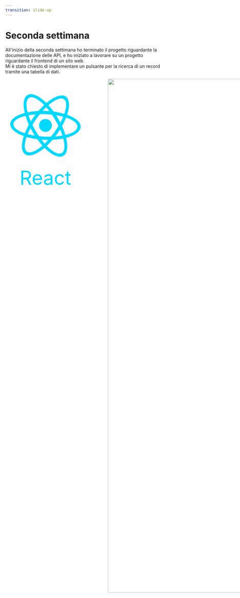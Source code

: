 ```yaml
---
transition: slide-up
---
```


# Seconda settimana

All'inizio della seconda settimana ho terminato il progetto riguardante la documentazione delle API, e ho iniziato a lavorare su un progetto riguardante il frontend di un sito web.<br />
Mi è stato chiesto di implementare un pulsante per la ricerca di un record tramite una tabella di dati.<br />

<div style="display: flex; flex-direction: row; gap: 70px">

<div style="width: 30vh; height: 20vh;" >
<div class="container">
    <span  class="react-logo">
        <span class="nucleo"></span>
    </span>

</div>
    <p class="title">React</p>
</div>
<img 
        style="width: 60vh; height: 40vh;" 
        src="https://cdn.syncfusion.com/content/images/company-logos/Syncfusion_Logo_Image.png"/>
</div>

<style>

  .container{
    width:250px;
    height:250px;
    margin:20px auto 0 auto;

    display:flex;
    align-items: center;
    justify-content: center;
  }

  .react-logo{
    display: inline-block;
    border-radius:50%;
    border:10px solid #00d8ff;

    animation-name:rotate;
    animation-duration: 10s;
    animation-iteration-count: infinite;
    animation-timing-function: linear;

  }

  .react-logo , .react-logo:before , .react-logo:after{
    position:absolute;
    display: inline-block;
    width:200px;
    height:70px;
    border-radius:50%;
    border:10px solid #00d8ff;
  }

  .nucleo , .react-logo , .react-logo:before , .react-logo:after {
    display: flex;
    align-items: center;
    justify-content: center;
  }

  .nucleo{
    width:40px;
    height:40px;
    border-radius:100%;
    background:#00d8ff;
  }

  .react-logo:before , .react-logo:after{
    content:"";
  }

  .react-logo:after{
    transform:rotate(-57deg);
  }

  .react-logo:before{
    transform:rotate(57deg);
  }
  
.title{
  font-size:60px;
  color:#00d8ff;
  width:250px;
  margin:2px auto;
  text-align:center;
}

  @keyframes rotate{

    100%{
      transform:rotate(360deg);
    }
  }


</style>